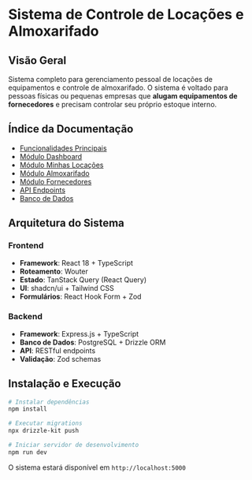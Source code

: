 
# Sistema de Controle de Locações e Almoxarifado

## Visão Geral

Sistema completo para gerenciamento pessoal de locações de equipamentos e controle de almoxarifado. O sistema é voltado para pessoas físicas ou pequenas empresas que **alugam equipamentos de fornecedores** e precisam controlar seu próprio estoque interno.

## Índice da Documentação

- [Funcionalidades Principais](./funcionalidades.md)
- [Módulo Dashboard](./dashboard.md)
- [Módulo Minhas Locações](./minhas-locacoes.md)
- [Módulo Almoxarifado](./almoxarifado.md)
- [Módulo Fornecedores](./fornecedores.md)
- [API Endpoints](./api.md)
- [Banco de Dados](./database.md)

## Arquitetura do Sistema

### Frontend
- **Framework**: React 18 + TypeScript
- **Roteamento**: Wouter
- **Estado**: TanStack Query (React Query)
- **UI**: shadcn/ui + Tailwind CSS
- **Formulários**: React Hook Form + Zod

### Backend
- **Framework**: Express.js + TypeScript
- **Banco de Dados**: PostgreSQL + Drizzle ORM
- **API**: RESTful endpoints
- **Validação**: Zod schemas

## Instalação e Execução

```bash
# Instalar dependências
npm install

# Executar migrations
npx drizzle-kit push

# Iniciar servidor de desenvolvimento
npm run dev
```

O sistema estará disponível em `http://localhost:5000`
